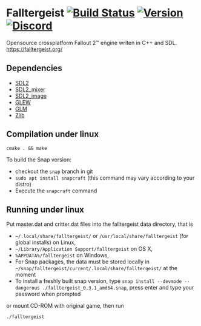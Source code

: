 Falltergeist [![Build Status](https://travis-ci.org/falltergeist/falltergeist.svg?branch=develop)](https://travis-ci.org/falltergeist/falltergeist) [![Version](https://img.shields.io/github/release/falltergeist/falltergeist.svg)](https://github.com/falltergeist/falltergeist/releases/latest) [![Discord](https://img.shields.io/discord/401990446747877376.svg)](https://discord.gg/jxs6WRq)
============

Opensource crossplatform Fallout 2™ engine writen in C++ and SDL.
https://falltergeist.org/

## Dependencies

- [SDL2](http://www.libsdl.org)
- [SDL2\_mixer](http://www.libsdl.org/projects/SDL_mixer/)
- [SDL2\_image](http://www.libsdl.org/projects/SDL_image/)
- [GLEW](http://glew.sourceforge.net/)
- [GLM](http://glm.g-truc.net/)
- [Zlib](http://www.zlib.net/)

## Compilation under linux

```
cmake . && make
```
To build the Snap version:

* checkout the `snap` branch in git
* `sudo apt install snapcraft` (this command may vary according to your distro)
* Execute the `snapcraft` command

## Running under linux

Put master.dat and critter.dat files into the falltergeist data directory, that is

* `~/.local/share/falltergeist/`  or `/usr/local/share/falltergeist` (for global installs) on Linux,
*  `~/Library/Application Support/falltergeist` on OS X,
* `%APPDATA%/falltergeist` on Windows,
* For Snap packages, the data must be stored locally in `~/snap/falltergeist/current/.local/share/falltergeist/` at the moment
* To install a freshly built snap version, type `snap install --devmode --dangerous ./falltergeist_0.3.1_amd64.snap`, press enter and type your password when prompted

or mount CD-ROM with original game, then run

```
./falltergeist
```
